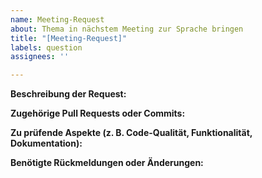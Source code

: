 ```yaml
---
name: Meeting-Request
about: Thema in nächstem Meeting zur Sprache bringen
title: "[Meeting-Request]"
labels: question
assignees: ''

---
```


**Beschreibung der Request:**

**Zugehörige Pull Requests oder Commits:**

**Zu prüfende Aspekte (z. B. Code-Qualität, Funktionalität, Dokumentation):**

**Benötigte Rückmeldungen oder Änderungen:**
